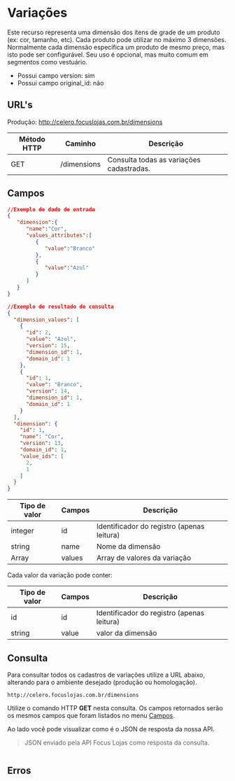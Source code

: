 # Variações

Este recurso representa uma dimensão dos itens de grade de um produto (ex: cor, tamanho, etc). Cada produto pode utilizar no máximo 3 dimensões. Normalmente cada dimensão especifica um produto de mesmo preço, mas isto pode ser configurável. Seu uso é opcional, mas muito comum em segmentos como vestuário.

* Possui campo version: sim
* Possui campo original_id: não

## URL's

Produção: http://celero.focuslojas.com.br/dimensions

Método HTTP | Caminho | Descrição
--|--|--
GET | /dimensions | Consulta todas as variações cadastradas.

## Campos

```json
//Exemplo de dado de entrada
{
   "dimension":{
      "name":"Cor",
      "values_attributes":[
         {
            "value":"Branco"
         },
         {
            "value":"Azul"
         }
      ]
   }
}
```

```json
//Exemplo de resultado de consulta
{
  "dimension_values": [
    {
      "id": 2,
      "value": "Azul",
      "version": 15,
      "dimension_id": 1,
      "domain_id": 1
    },
    {
      "id": 1,
      "value": "Branco",
      "version": 14,
      "dimension_id": 1,
      "domain_id": 1
    }
  ],
  "dimension": {
    "id": 1,
    "name": "Cor",
    "version": 13,
    "domain_id": 1,
    "value_ids": [
      2,
      1
    ]
  }
}
```


Tipo de valor | Campos | Descrição
--|--|--
integer | id | Identificador do registro (apenas leitura)
string | name | Nome da dimensão
Array | values| Array de valores da variação

Cada valor da variação pode conter:

Tipo de valor | Campos | Descrição
--|--|--
id | id | Identificador do registro (apenas leitura)
string | value | valor da dimensão

## Consulta

Para consultar todos os cadastros de variações utilize a URL abaixo, alterando para o ambiente desejado (produção ou homologação).

`http://celero.focuslojas.com.br/dimensions`

Utilize o comando HTTP **GET** nesta consulta. Os campos retornados serão os mesmos campos que foram listados no menu [Campos](#campos).

Ao lado você pode visualizar como é o JSON de resposta da nossa API.

> JSON enviado pela API Focus Lojas como resposta da consulta.

```json
```

## Erros
